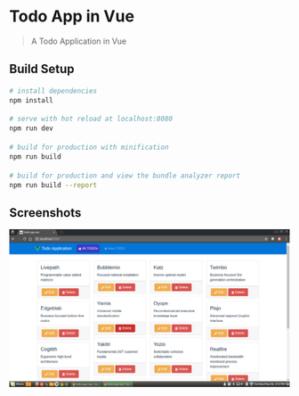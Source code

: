 # Todo App in Vue

> A Todo Application in Vue

## Build Setup

``` bash
# install dependencies
npm install

# serve with hot reload at localhost:8080
npm run dev

# build for production with minification
npm run build

# build for production and view the bundle analyzer report
npm run build --report
```

## Screenshots

![Alt text](/screenshots/main-screen.png?raw=true "Screenshot Main Screen")

